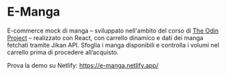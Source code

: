 # E-Manga

E-commerce mock di manga – sviluppato nell'ambito del corso di [The Odin Project](https://www.theodinproject.com/) – realizzato con React, con carrello dinamico e dati dei manga fetchati tramite Jikan API. Sfoglia i manga disponibili e controlla i volumi nel carrello prima di procedere all’acquisto.

Prova la demo su Netlify: https://e-manga.netlify.app/ 
